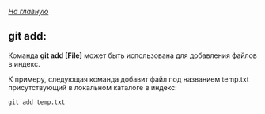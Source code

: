 *[На главную](./README.md)*

## git add:

Команда **git add [File]** может быть использована для добавления файлов в индекс.

 К примеру, следующая команда добавит файл под названием temp.txt присутствующий в локальном каталоге в индекс:

``` 
git add temp.txt
```
 
